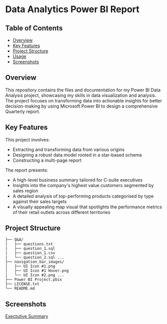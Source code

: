 # Data Analytics Power BI Report
## Table of Contents
- [Overview](#overview)
- [Key Features](#key-features)
- [Project Structure](#project-structure)
- [Usage](#usage)
- [Screenshots](#screenshots)

## Overview
This repository contains the files and documentation for my Power BI Data Analysis project, showcasing my skills in data visualization and analysis. The project focuses on transforming data into actionable insights for better decision-making by using Microsoft Power BI to design a comprehensive Quarterly report.

## Key Features
This project involves:
- Extracting and transforming data from various origins
- Designing a robust data model rooted in a star-based schema
- Constructing a multi-page report

The report presents:
- A high-level business summary tailored for C-suite executives
- Insights into the company's highest value customers segmented by sales region
- A detailed analysis of top-performing products categorised by type against their sales targets
- A visually appealing map visual that spotlights the performance metrics of their retail outlets across different territories

## Project Structure
```
├── Q&A/ 
│   ├── questions.txt
|   ├── question_1.sql
|   ├── question_1.csv
|   └── question_2.sql ...
├── navigation_bar_images/
│   ├── UI Icon #1.png
│   ├── UI Icon #1 Hover.png 
|   └── UI Icon #2.png ...
├── Power BI Project.pbix
├── LICENSE.txt
└── README.md
```

## Screenshots
[Exectutive Summary](1-Executive%20Summary.png)
